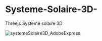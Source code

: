 # Systeme-Solaire-3D-
Threejs Systeme solaire 3D


![systemeSolaire3D_AdobeExpress](https://user-images.githubusercontent.com/87313677/212087494-0eb52beb-f9cd-4dc5-9bde-57e2541f4f9e.gif)
